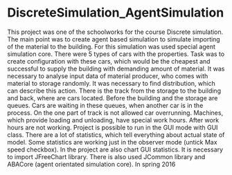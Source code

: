 # DiscreteSimulation_AgentSimulation

This project was one of the schoolworks for the course Discrete simulation. The main point was to create agent based simulation to simulate importing of the material to the building. For this simulation was used special agent simulation core.
There were 5 types of cars with the properties. Task was to create configuration with these cars, which would be the cheapest and successful to supply the building with demanding amount of material.
It was necessary to analyse input data of material producer, who comes with material to storage randomly. It was necessary to find distribution, which can describe this action.
There is the track from the storage to the building and back, where are cars located. Before the building and the storage are queues. Cars are waiting in these queues, when another car is in the process. On the one part of track is not allowed car overrunning. Machines, which provide loading and unloading, have special work hours. After work hours are not working. 
Project is possible to run in the GUI mode with GUI class. There are a lot of statistics, which tell everything about actual state of model. Some statistics are working just in the observer mode (untick Max speed checkbox).
In the project are also chart GUI statistics. It is necessary to import JFreeChart library. There is also used JCommon library and ABACore (agent orientated simulation core).
In spring 2016

